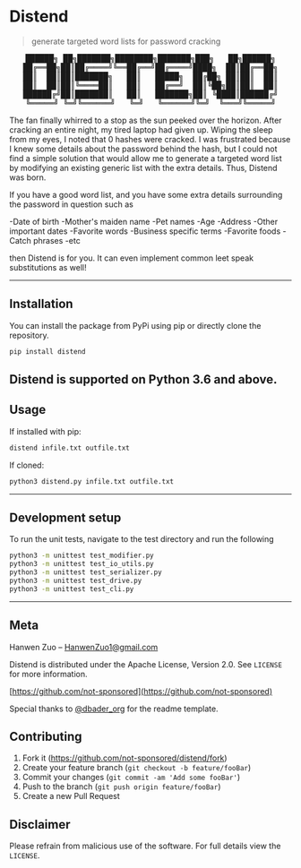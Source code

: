 # Distend
> generate targeted word lists for password cracking

<div align="center">
<pre>
██████╗ ██╗███████╗████████╗███████╗███╗   ██╗██████╗
██╔══██╗██║██╔════╝╚══██╔══╝██╔════╝████╗  ██║██╔══██╗
██║  ██║██║███████╗   ██║   █████╗  ██╔██╗ ██║██║  ██║
██║  ██║██║╚════██║   ██║   ██╔══╝  ██║╚██╗██║██║  ██║
██████╔╝██║███████║   ██║   ███████╗██║ ╚████║██████╔╝
╚═════╝ ╚═╝╚══════╝   ╚═╝   ╚══════╝╚═╝  ╚═══╝╚═════╝
</pre>
</div>

The fan finally whirred to a stop as the sun peeked over the horizon. After cracking an entire night, my tired laptop had given up. Wiping the sleep from my eyes, I noted that 0 hashes were cracked. I was frustrated because I knew some details about the password behind the hash, but I could not find a simple solution that would allow me to generate a targeted word list by modifying an existing generic list with the extra details. Thus, Distend was born.

If you have a good word list, and you have some extra details surrounding the password in question such as

-Date of birth
-Mother's maiden name
-Pet names
-Age
-Address
-Other important dates
-Favorite words
-Business specific terms
-Favorite foods
-Catch phrases
-etc

then Distend is for you. It can even implement common leet speak substitutions as well!

-----
## Installation

You can install the package from PyPi using pip or directly clone the repository.

```sh
pip install distend
```

Distend is supported on Python 3.6 and above.
-----
## Usage

If installed with pip:
```sh
distend infile.txt outfile.txt
```

If cloned:
```sh
python3 distend.py infile.txt outfile.txt
```

-----
## Development setup

To run the unit tests, navigate to the test directory and run the following

```sh
python3 -m unittest test_modifier.py
python3 -m unittest test_io_utils.py
python3 -m unittest test_serializer.py
python3 -m unittest test_drive.py
python3 -m unittest test_cli.py
```
-----
## Meta
Hanwen Zuo – HanwenZuo1@gmail.com

Distend is distributed under the Apache License, Version 2.0. See ``LICENSE`` for more information.

[https://github.com/not-sponsored](https://github.com/not-sponsored)

Special thanks to [@dbader_org](https://twitter.com/dbader_org) for the readme template.

## Contributing

1. Fork it (<https://github.com/not-sponsored/distend/fork>)
2. Create your feature branch (`git checkout -b feature/fooBar`)
3. Commit your changes (`git commit -am 'Add some fooBar'`)
4. Push to the branch (`git push origin feature/fooBar`)
5. Create a new Pull Request

## Disclaimer

Please refrain from malicious use of the software.
For full details view the ``LICENSE``.

